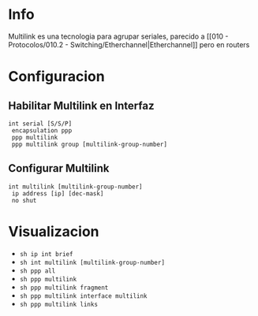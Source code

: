 # Info
Multilink es una tecnologia para agrupar seriales, parecido a [[010 - Protocolos/010.2 - Switching/Etherchannel|Etherchannel]] pero en routers
# Configuracion
## Habilitar Multilink en Interfaz
```
int serial [S/S/P]
 encapsulation ppp
 ppp multilink
 ppp multilink group [multilink-group-number]
```
## Configurar Multilink
```
int multilink [multilink-group-number]
 ip address [ip] [dec-mask]
 no shut
```

# Visualizacion
- `sh ip int brief`
- `sh int multilink [multilink-group-number]`
- `sh ppp all`
- `sh ppp multilink`
- `sh ppp multilink fragment`
- `sh ppp multilink interface multilink`
- `sh ppp multilink links`